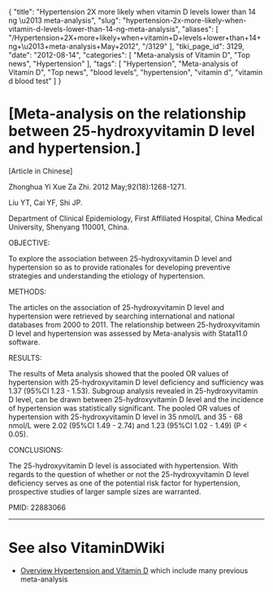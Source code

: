 {
    "title": "Hypertension 2X more likely when vitamin D levels lower than 14 ng \u2013 meta-analysis",
    "slug": "hypertension-2x-more-likely-when-vitamin-d-levels-lower-than-14-ng-meta-analysis",
    "aliases": [
        "/Hypertension+2X+more+likely+when+vitamin+D+levels+lower+than+14+ng+\u2013+meta-analysis+May+2012",
        "/3129"
    ],
    "tiki_page_id": 3129,
    "date": "2012-08-14",
    "categories": [
        "Meta-analysis of Vitamin D",
        "Top news",
        "Hypertension"
    ],
    "tags": [
        "Hypertension",
        "Meta-analysis of Vitamin D",
        "Top news",
        "blood levels",
        "hypertension",
        "vitamin d",
        "vitamin d blood test"
    ]
}


# <span>[Meta-analysis on the relationship between 25-hydroxyvitamin D level and hypertension.]</span>

<span>[Article in Chinese]</span>

Zhonghua Yi Xue Za Zhi. 2012 May;92(18):1268-1271.

Liu YT, Cai YF, Shi JP.

Department of Clinical Epidemiology, First Affiliated Hospital, China Medical University, Shenyang 110001, China.

OBJECTIVE:

To explore the association between 25-hydroxyvitamin D level and hypertension so as to provide rationales for developing preventive strategies and understanding the etiology of hypertension.

METHODS:

The articles on the association of 25-hydroxyvitamin D level and hypertension were retrieved by searching international and national databases from 2000 to 2011. The relationship between 25-hydroxyvitamin D level and hypertension was assessed by Meta-analysis with Stata11.0 software.

RESULTS:

The results of Meta analysis showed that the pooled OR values of hypertension with 25-hydroxyvitamin D level deficiency and sufficiency was 1.37 (95%CI 1.23 - 1.53). Subgroup analysis revealed in 25-hydroxyvitamin D level, can be drawn between 25-hydroxyvitamin D level and the incidence of hypertension was statistically significant. The pooled OR values of hypertension with 25-hydroxyvitamin D level in 35 nmol/L and 35 - 68 nmol/L were 2.02 (95%CI 1.49 - 2.74) and 1.23 (95%CI 1.02 - 1.49) (P < 0.05).

CONCLUSIONS:

The 25-hydroxyvitamin D level is associated with hypertension. With regards to the question of whether or not the 25-hydroxyvitamin D level deficiency serves as one of the potential risk factor for hypertension, prospective studies of larger sample sizes are warranted.

PMID: 22883066

- - - - - - - - - - - - - - - - - - - - - - - - - 

# See also VitaminDWiki

* [Overview Hypertension and Vitamin D](/posts/overview-hypertension-and-vitamin-d) which include many previous meta-analysis